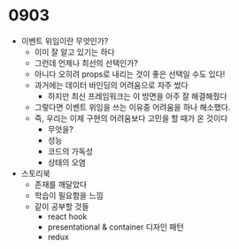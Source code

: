 # 0903

- 이벤트 위임이란 무엇인가?
  - 이미 잘 알고 있기는 하다
  - 그런데 언제나 최선의 선택인가?
  - 아니다 오히려 props로 내리는 것이 좋은 선택일 수도 있다!
  - 과거에는 데이터 바인딩의 어려움으로 자주 썼다
    - 하지만 최신 프레임워크는 이 방면을 아주 잘 해결해줬다
  - 그렇다면 이벤트 위임을 쓰는 이유중 어려움을 하나 해소했다.
  - 즉, 우리는 이제 구현의 어려움보다 고민을 할 때가 온 것이다
    - 무엇을?
    - 성능
    - 코드의 가독성
    - 상태의 오염
- 스토리북
  - 존재를 깨달았다
  - 학습이 필요함을 느낌
  - 같이 공부할 것들
    - react hook
    - presentational & container 디자인 패턴
    - redux